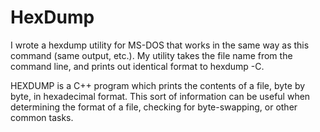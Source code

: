 # HexDump

I wrote a hexdump utility for MS-DOS that works in the same way as this command
(same output, etc.). My utility takes the file name from the command line, and
prints out identical format to hexdump -C.

HEXDUMP is a C++ program which prints the contents of a file, byte by byte, in hexadecimal format.
This sort of information can be useful when determining the format of a file, checking for byte-swapping, or other common tasks.
